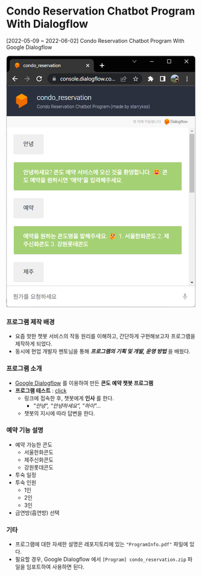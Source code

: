 # Condo Reservation Chatbot Program With Dialogflow
[2022-05-09 ~ 2022-06-02] Condo Reservation Chatbot Program With Google Dialogflow

![Program](./Program.png)

### 프로그램 제작 배경
- 요즘 핫한 챗봇 서비스의 작동 원리를 이해하고, 간단하게 구현해보고자 프로그램을 제작하게 되었다.
- 동시에 현업 개발자 멘토님을 통해 ***프로그램의 기획 및 개발, 운영 방법*** 을 배웠다.

### 프로그램 소개
- [Google Dialogflow](https://dialogflow.cloud.google.com/) 를 이용하여 만든 **콘도 예약 챗봇 프로그램**
- **프로그램 테스트** : [click](https://console.dialogflow.com/api-client/demo/embedded/59531864-2bf1-48c7-a3e0-da40d62a1371)
  - 링크에 접속한 후, 챗봇에게 **인사** 를 한다.
    - *"안녕", "안녕하세요", "하이"...*
  - 챗봇의 지시에 따라 답변을 한다.

### 예약 기능 설명
- 예약 가능한 콘도
  - 서울한화콘도
  - 제주신화콘도
  - 강원롯데콘도
- 투숙 일정
- 투숙 인원
  - 1인
  - 2인
  - 3인
- 금연방(흡연방) 선택

### 기타
- 프로그램에 대한 자세한 설명은 레포지토리에 있는 `"ProgramInfo.pdf"` 파일에 있다.
- 필요할 경우, Google Dialogflow 에서 `[Program] condo_reservation.zip` 파일을 임포트하여 사용하면 된다.

